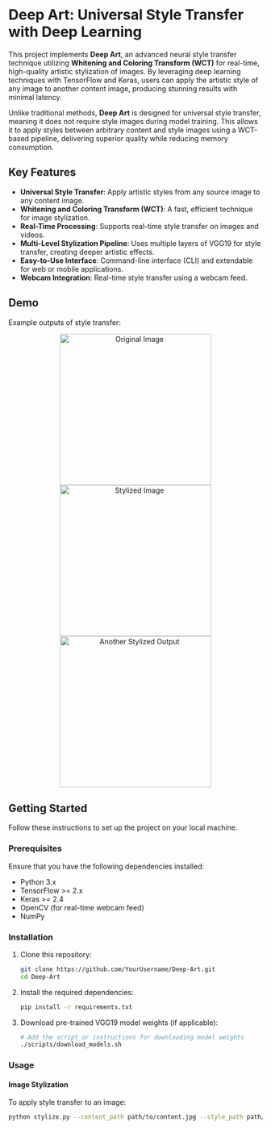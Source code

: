 # Deep Art: Universal Style Transfer with Deep Learning

This project implements **Deep Art**, an advanced neural style transfer technique utilizing **Whitening and Coloring Transform (WCT)** for real-time, high-quality artistic stylization of images. By leveraging deep learning techniques with TensorFlow and Keras, users can apply the artistic style of any image to another content image, producing stunning results with minimal latency.

Unlike traditional methods, **Deep Art** is designed for universal style transfer, meaning it does not require style images during model training. This allows it to apply styles between arbitrary content and style images using a WCT-based pipeline, delivering superior quality while reducing memory consumption.

## Key Features

- **Universal Style Transfer**: Apply artistic styles from any source image to any content image.
- **Whitening and Coloring Transform (WCT)**: A fast, efficient technique for image stylization.
- **Real-Time Processing**: Supports real-time style transfer on images and videos.
- **Multi-Level Stylization Pipeline**: Uses multiple layers of VGG19 for style transfer, creating deeper artistic effects.
- **Easy-to-Use Interface**: Command-line interface (CLI) and extendable for web or mobile applications.
- **Webcam Integration**: Real-time style transfer using a webcam feed.

## Demo

Example outputs of style transfer:

<p align="center">
  <img src="samples/original_image.jpg" width="300px" alt="Original Image">
  <img src="samples/stylized_image.jpg" width="300px" alt="Stylized Image">
  <img src="https://github.com/1216-dev/Deep-Art/blob/main/input.png" width="300px" alt="Another Stylized Output">
</p>

## Getting Started

Follow these instructions to set up the project on your local machine.

### Prerequisites

Ensure that you have the following dependencies installed:

- Python 3.x
- TensorFlow >= 2.x
- Keras >= 2.4
- OpenCV (for real-time webcam feed)
- NumPy

### Installation

1. Clone this repository:

    ```bash
    git clone https://github.com/YourUsername/Deep-Art.git
    cd Deep-Art
    ```

2. Install the required dependencies:

    ```bash
    pip install -r requirements.txt
    ```

3. Download pre-trained VGG19 model weights (if applicable):

    ```bash
    # Add the script or instructions for downloading model weights
    ./scripts/download_models.sh
    ```

### Usage

#### Image Stylization

To apply style transfer to an image:

```bash
python stylize.py --content_path path/to/content.jpg --style_path path/to/style.jpg --output_path path/to/output.jpg
